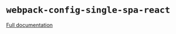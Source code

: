 # `webpack-config-single-spa-react`

[Full documentation](https://single-spa.js.org/docs/shared-webpack-configs#webpack-config-single-spa-react)
